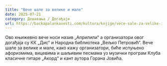 ```yaml
---
title: "Вече шале за велике и мале"
date: 2025-07-21
category: Дешавања / Догађаји
url: https://backapalankavesti.com/kultura/knjige/vece-sale-za-velike-i-male/
---
```


Ово књижевно вече носи назив „Априлили“ а организатори овог догађаја су КК „Дис“ и Народна библиотека „Вељко Петровић“. Вече шале за велике и мале, како кажу организатори, биће испуњено афоризмима, вицевима и шаљивим песмама уз музички програм Клуба класичне гитаре „Акорд“ и кант аутора Горана Јовића.
